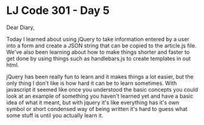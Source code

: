 # LJ Code 301 - Day 5

Dear Diary,

Today I learned about using jQuery to take information entered by a user into a form and create a JSON string that can be copied to the article.js file. We've also been learning about how to make things shorter and faster to get done by using things such as handlebars.js to create templates in out html.

jQuery has been really fun to learn and it makes things a lot easier, but the only thing I don't like is how hard it can be to learn sometimes. With javascript it seemed like once you understood the basic concepts you could look at an example of something you haven't learned yet and have a basic idea of what it meant, but with jquery it's like everything has it's own symbol or short condensed way of being written it's hard to guess what some stuff is until you actually learn it.
